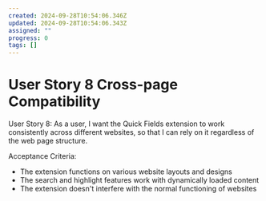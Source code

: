 ```yaml
---
created: 2024-09-28T10:54:06.346Z
updated: 2024-09-28T10:54:06.343Z
assigned: ""
progress: 0
tags: []
---
```


# User Story 8 Cross-page Compatibility

User Story 8:
As a user, I want the Quick Fields extension to work consistently across different websites, so that I can rely on it regardless of the web page structure.

Acceptance Criteria:
- The extension functions on various website layouts and designs
- The search and highlight features work with dynamically loaded content
- The extension doesn't interfere with the normal functioning of websites
